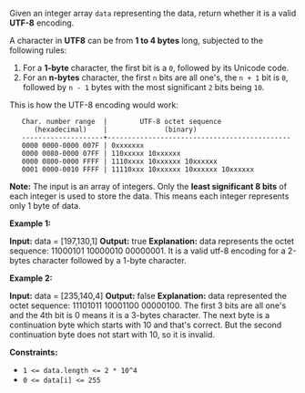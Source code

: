 
Given an integer array  `data`  representing the data, return whether it is a valid  **UTF-8**  encoding.

A character in  **UTF8**  can be from  **1 to 4 bytes**  long, subjected to the following rules:

1.  For a  **1-byte**  character, the first bit is a  `0`, followed by its Unicode code.
2.  For an  **n-bytes**  character, the first  `n`  bits are all one's, the  `n + 1`  bit is  `0`, followed by  `n - 1`  bytes with the most significant  `2`  bits being  `10`.

This is how the UTF-8 encoding would work:

```
   Char. number range  |        UTF-8 octet sequence
      (hexadecimal)    |              (binary)
   --------------------+---------------------------------------------
   0000 0000-0000 007F | 0xxxxxxx
   0000 0080-0000 07FF | 110xxxxx 10xxxxxx
   0000 0800-0000 FFFF | 1110xxxx 10xxxxxx 10xxxxxx
   0001 0000-0010 FFFF | 11110xxx 10xxxxxx 10xxxxxx 10xxxxxx
```

**Note:** The input is an array of integers. Only the  **least significant 8 bits**  of each integer is used to store the data. This means each integer represents only 1 byte of data.

**Example 1:**

**Input:** data = [197,130,1]
**Output:** true
**Explanation:** data represents the octet sequence: 11000101 10000010 00000001.
It is a valid utf-8 encoding for a 2-bytes character followed by a 1-byte character.

**Example 2:**

**Input:** data = [235,140,4]
**Output:** false
**Explanation:** data represented the octet sequence: 11101011 10001100 00000100.
The first 3 bits are all one's and the 4th bit is 0 means it is a 3-bytes character.
The next byte is a continuation byte which starts with 10 and that's correct.
But the second continuation byte does not start with 10, so it is invalid.

**Constraints:**

-   `1 <= data.length <= 2 * 10^4`
-   `0 <= data[i] <= 255`